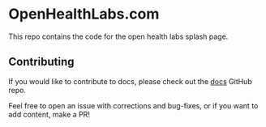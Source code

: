 # OpenHealthLabs.com
This repo contains the code for the open health labs splash page.

## Contributing
If you would like to contribute to docs, please check out the [docs](https://github.com/Open-Health-Labs/docs) GitHub repo.

Feel free to open an issue with corrections and bug-fixes, or if you want to add content, make a PR!

